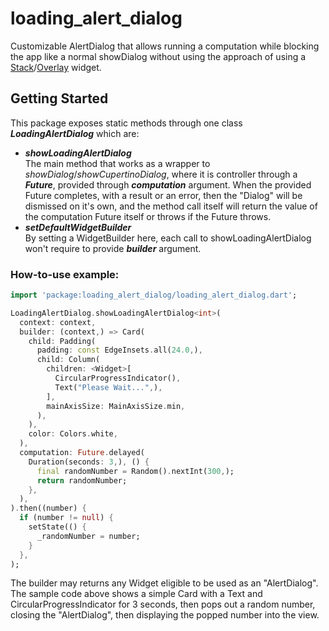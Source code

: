 # loading_alert_dialog

Customizable AlertDialog that allows running a computation while blocking the app like a normal showDialog without using the approach of using a [Stack](https://api.flutter.dev/flutter/widgets/Stack-class.html)/[Overlay](https://api.flutter.dev/flutter/widgets/Overlay-class.html) widget.

## Getting Started

This package exposes static methods through one class _**LoadingAlertDialog**_ which are:
* _**showLoadingAlertDialog**_  
    The main method that works as a wrapper to _showDialog_/_showCupertinoDialog_, where it is controller through a _**Future**_, provided through _**computation**_ argument. When the provided Future completes, with a result or an error, then the "Dialog" will be dismissed on it's own, and the method call itself will return the value of the computation Future itself or throws if the Future throws.
* _**setDefaultWidgetBuilder**_  
    By setting a WidgetBuilder here, each call to showLoadingAlertDialog won't require to provide _**builder**_ argument.

### How-to-use example:
```dart
import 'package:loading_alert_dialog/loading_alert_dialog.dart';

LoadingAlertDialog.showLoadingAlertDialog<int>(
  context: context,
  builder: (context,) => Card(
    child: Padding(
      padding: const EdgeInsets.all(24.0,),
      child: Column(
        children: <Widget>[
          CircularProgressIndicator(),
          Text("Please Wait...",),
        ],
        mainAxisSize: MainAxisSize.min,
      ),
    ),
    color: Colors.white,
  ),
  computation: Future.delayed(
    Duration(seconds: 3,), () {
      final randomNumber = Random().nextInt(300,);
      return randomNumber;
    },
  ),
).then((number) {
  if (number != null) {
    setState(() {
      _randomNumber = number;
	}
  },
);
```
The builder may returns any Widget eligible to be used as an "AlertDialog". The sample code above shows a simple Card with a Text and CircularProgressIndicator for 3 seconds, then pops out a random number, closing the "AlertDialog", then displaying the popped number into the view.